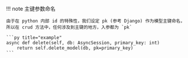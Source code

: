 !!! note 主键参数命名

    由于在 python 内部 id 的特殊性，我们设定 pk (参考 Django) 作为模型主键命名，
    所以在 crud 方法中，任何涉及到主键的地方，入参都为 `pk`
    
    ```py title="example"
    async def delete(self, db: AsyncSession, primary_key: int)
        return self.delete_model(db, pk=primary_key)
    ```
